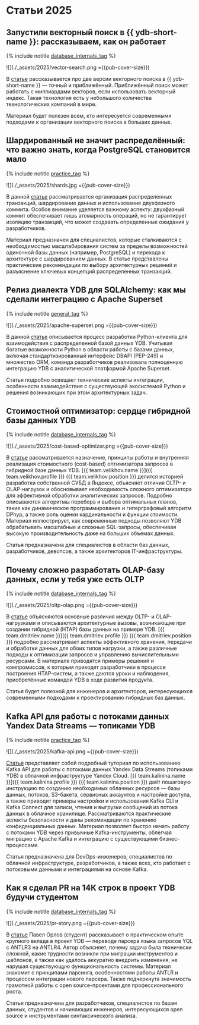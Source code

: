 # Статьи 2025

## Запустили векторный поиск в {{ ydb-short-name }}: рассказываем, как он работает

{% include notitle [database_internals_tag](../_includes/tags.md#database_internals) %}

![](./_assets/2025/vector-search.png ={{pub-cover-size}})

В [статье](https://habr.com/ru/companies/yandex/articles/926724/) рассказывается про две версии векторного поиска в {{ ydb-short-name }} — точный и приближённый. Приближённый поиск может работать с миллиардами векторов, если использовать векторный индекс. Такая технология есть у небольшого количества технологических компаний в мире.

Материал будет полезен всем, кто интересуется современными подходами к организации векторного поиска в больших данных.

## Шардированный не значит распределённый: что важно знать, когда PostgreSQL становится мало

{% include notitle [practice_tag](../_includes/tags.md#practice) %}

![](./_assets/2025/shards.jpg ={{pub-cover-size}})

В данной [статье](https://habr.com/ru/companies/ydb/articles/907024/) рассматривается организация распределенных транзакций, шардирование данных и использование двухфазного коммита. Особое внимание уделяется важному аспекту: двухфазный коммит обеспечивает лишь атомарность операций, но не гарантирует изоляцию транзакций, что может создавать определенные ожидания у разработчиков.

Материал предназначен для специалистов, которые сталкиваются с необходимостью масштабирования систем за пределы возможностей одиночной базы данных (например, PostgreSQL) и перехода к архитектуре с шардированием данных. В статье представлены практические рекомендации по выбору архитектурных решений и разъяснение ключевых концепций распределенных транзакций.

## Релиз диалекта YDB для SQLAlchemy: как мы сделали интеграцию с Apache Superset

{% include notitle [general_tag](../_includes/tags.md#general) %}

![](./_assets/2025/apache-superset.png ={{pub-cover-size}})

В данной [статье](https://habr.com/ru/companies/ydb/articles/905198/) описывается процесс разработки Python-клиента для взаимодействия с распределенной базой данных YDB. Учитывая богатые возможности Python в области работы с базами данных, включая стандартизированный интерфейс DBAPI (PEP-249) и множество ORM, команда разработчиков реализовала полноценную интеграцию YDB с аналитической платформой Apache Superset.

Статья подробно освещает технические аспекты интеграции, особенности взаимодействия с существующей экосистемой Python и решения возникающих при этом архитектурных задач.

## Стоимостной оптимизатор: сердце гибридной базы данных YDB

{% include notitle [database_internals_tag](../_includes/tags.md#database_internals) %}

![](./_assets/2025/cost-based-optimizer.png ={{pub-cover-size}})

В [статье](https://habr.com/ru/companies/ydb/articles/901816/) рассматривается назначение, принципы работы и внутренняя реализация стоимостного (cost-based) оптимизатора запросов в гибридной базе данных YDB. [{{ team.velikhov.name }}]({{ team.velikhov.profile }}) ({{ team.velikhov.position }}) делится историей разработки собственной СУБД в Яндексе, объясняет отличия OLTP- и OLAP-нагрузок и обосновывает необходимость сложного оптимизатора для эффективной обработки аналитических запросов. Подробно описываются алгоритмы перебора и выбора оптимальных планов, такие как динамическое программирование и гиперграфовый алгоритм DPhyp, а также роль оценки кардинальности и функции стоимости. Материал иллюстрирует, как современные подходы позволяют YDB обрабатывать масштабные и сложные SQL-запросы, обеспечивая высокую производительность даже на больших объемах данных.

Статья предназначена для специалистов в области баз данных, разработчиков, девопсов, а также архитекторов IT-инфраструктуры.

## Почему сложно разработать OLAP-базу данных, если у тебя уже есть OLTP

{% include notitle [database_internals_tag](../_includes/tags.md#database_internals) %}

![](./_assets/2025/oltp-olap.png ={{pub-cover-size}})

В [статье](https://habr.com/ru/companies/ydb/articles/898716/) объясняются основные различия между OLTP- и OLAP-нагрузками и описываются архитектурные вызовы, возникающие при создании гибридной (HTAP) базы данных на примере YDB. [{{ team.dmitriev.name }}]({{ team.dmitriev.profile }}) ({{ team.dmitriev.position }}) подробно рассматривает аспекты эффективного хранения, передачи и обработки данных для обоих типов нагрузки, а также различные подходы к оптимизации запросов и управлению вычислительными ресурсами. В материале приводятся примеры решений и компромиссов, к которым приходят разработчики в процессе построения HTAP-систем, а также даются уроки и наблюдения, приобретённые командой YDB в ходе развития продукта.

Статья будет полезной для инженеров и архитекторов, интересующихся современными подходами к проектированию гибридных баз данных.

## Kafka API для работы с потоками данных Yandex Data Streams — топиками YDB

{% include notitle [practice_tag](../_includes/tags.md#practice) %}

![](./_assets/2025/kafka-api.png ={{pub-cover-size}})

[Статья](https://habr.com/ru/companies/ydb/articles/873478/) представляет собой подробный туториал по использованию Kafka API для работы с потоками данных Yandex Data Streams (топиками YDB) в облачной инфраструктуре Yandex Cloud. [{{ team.kalinina.name }}]({{ team.kalinina.profile }}) ({{ team.kalinina.position }}) даёт пошаговую инструкцию по созданию необходимых облачных ресурсов — базы данных, потоков, S3-бакета, сервисных аккаунтов и настройке доступа, а также приводит примеры настройки и использования Kafka CLI и Kafka Connect для записи, чтения и выгрузки сообщений из потока данных в облачное хранилище. Рассматриваются практические аспекты безопасности и даны рекомендации по хранению конфиденциальных данных. Материал позволяет быстро начать работу с потоками YDB через привычные Kafka-инструменты, облегчая миграцию с Apache Kafka и интеграцию с существующими бизнес-процессами.

Статья предназначена для DevOps-инженеров, специалистов по облачной инфраструктуре, разработчиков, а также всех, кто работает с потоковыми данными и интеграциями на основе Kafka.

## Как я сделал PR на 14К строк в проект YDB будучи студентом

{% include notitle [database_internals_tag](../_includes/tags.md#database_internals) %}

![](./_assets/2025/pr-story.png ={{pub-cover-size}})

В [статье](https://habr.com/ru/companies/yandex/articles/873464/) Павел Орлов (студент) рассказывает о практическом опыте крупного вклада в проект YDB — переводе парсера языка запросов YQL с ANTLR3 на ANTLR4. Автор объясняет, почему задача была технически сложной, какие трудности возникли при миграции инструментов и шаблонов, а также как удалось аккуратно внедрить изменения, не нарушая существующую функциональность системы. Материал знакомит с принципами парсинга, особенностями работы ANTLR и процессом интеграции нового парсера. Также подчеркнута значимость грамотной работы с open source-проектами для профессионального роста.

Статья предназначена для разработчиков, специалистов по базам данных, студентов и начинающих инженеров, интересующихся open source и инструментами синтаксического анализа.
